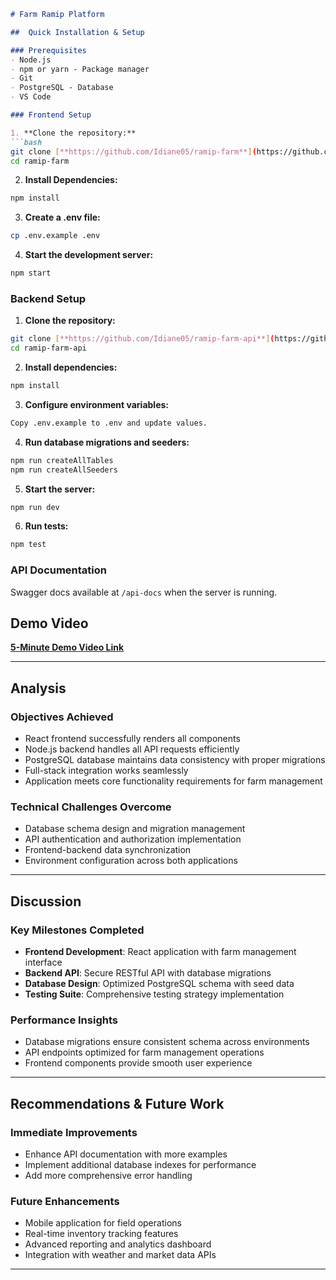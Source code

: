 ```markdown
# Farm Ramip Platform

##  Quick Installation & Setup

### Prerequisites
- Node.js 
- npm or yarn - Package manager
- Git 
- PostgreSQL - Database
- VS Code 

### Frontend Setup

1. **Clone the repository:**
```bash
git clone [**https://github.com/Idiane05/ramip-farm**](https://github.com/Idiane05/ramip-farm)
cd ramip-farm
```

2. **Install Dependencies:**
```bash
npm install
```

3. **Create a .env file:**
```bash
cp .env.example .env
```

4. **Start the development server:**
```bash
npm start
```

### Backend Setup

1. **Clone the repository:**
```bash
git clone [**https://github.com/Idiane05/ramip-farm-api**](https://github.com/Idiane05/ramip-farm-api)
cd ramip-farm-api
```

2. **Install dependencies:**
```bash
npm install
```

3. **Configure environment variables:**
```bash
Copy .env.example to .env and update values.
```

4. **Run database migrations and seeders:**
```bash
npm run createAllTables
npm run createAllSeeders
```

5. **Start the server:**
```bash
npm run dev
```

6. **Run tests:**
```bash
npm test
```

### API Documentation
Swagger docs available at `/api-docs` when the server is running.

##  Demo Video
[**5-Minute Demo Video Link**](https://go.screenpal.com/watch/cT6wo4nF2tK)



---


##  Analysis

### Objectives Achieved
-  React frontend successfully renders all components
-  Node.js backend handles all API requests efficiently
-  PostgreSQL database maintains data consistency with proper migrations
-  Full-stack integration works seamlessly
-  Application meets core functionality requirements for farm management

### Technical Challenges Overcome
- Database schema design and migration management
- API authentication and authorization implementation
- Frontend-backend data synchronization
- Environment configuration across both applications

---

##  Discussion

### Key Milestones Completed
- **Frontend Development**: React application with farm management interface
- **Backend API**: Secure RESTful API with database migrations
- **Database Design**: Optimized PostgreSQL schema with seed data
- **Testing Suite**: Comprehensive testing strategy implementation

### Performance Insights
- Database migrations ensure consistent schema across environments
- API endpoints optimized for farm management operations
- Frontend components provide smooth user experience

---

##  Recommendations & Future Work

### Immediate Improvements
- Enhance API documentation with more examples
- Implement additional database indexes for performance
- Add more comprehensive error handling

### Future Enhancements
- Mobile application for field operations
- Real-time inventory tracking features
- Advanced reporting and analytics dashboard
- Integration with weather and market data APIs

---

